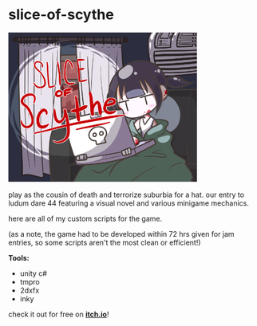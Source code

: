 # slice-of-scythe

<img width="378" height="300" src="https://github.com/cnnmon/slice-of-scythe/blob/master/thumbnail.png">

play as the cousin of death and terrorize suburbia for a hat. our entry to ludum dare 44 featuring a visual novel and various minigame mechanics.

here are all of my custom scripts for the game.

(as a note, the game had to be developed within 72 hrs given for jam entries, so some scripts aren't the most clean or efficient!)

**Tools:**
* unity c#
* tmpro
* 2dxfx
* inky

check it out for free on [**itch.io**](https://cnnmon.itch.io/slice-of-scythe)!
